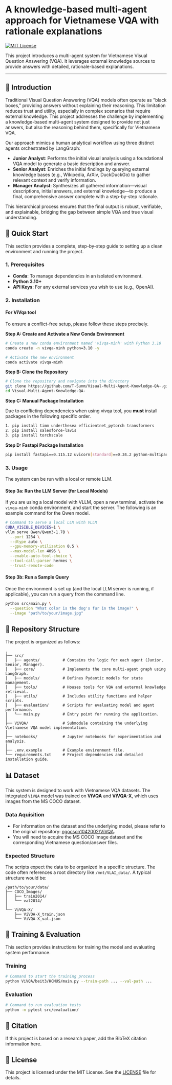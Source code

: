 # A knowledge-based multi-agent approach for Vietnamese VQA with rationale explanations

<!-- Badges: Add badges here, e.g., License, Python version, etc. -->
[![MIT License](https://img.shields.io/badge/License-MIT-green.svg)](https://choosealicense.com/licenses/mit/)

This project introduces a multi-agent system for Vietnamese Visual Question Answering (VQA). It leverages external knowledge sources to provide answers with detailed, rationale-based explanations.

---

## 📖 Introduction

Traditional Visual Question Answering (VQA) models often operate as "black boxes," providing answers without explaining their reasoning. This limitation reduces trust and utility, especially in complex scenarios that require external knowledge. This project addresses the challenge by implementing a knowledge-based multi-agent system designed to provide not just answers, but also the reasoning behind them, specifically for Vietnamese VQA.

Our approach mimics a human analytical workflow using three distinct agents orchestrated by LangGraph:
- **Junior Analyst**: Performs the initial visual analysis using a foundational VQA model to generate a basic description and answer.
- **Senior Analyst**: Enriches the initial findings by querying external knowledge bases (e.g., Wikipedia, ArXiv, DuckDuckGo) to gather relevant context and verify information.
- **Manager Analyst**: Synthesizes all gathered information—visual descriptions, initial answers, and external knowledge—to produce a final, comprehensive answer complete with a step-by-step rationale.

This hierarchical process ensures that the final output is robust, verifiable, and explainable, bridging the gap between simple VQA and true visual understanding.

## 🚀 Quick Start

This section provides a complete, step-by-step guide to setting up a clean environment and running the project.

### 1. Prerequisites
- **Conda**: To manage dependencies in an isolated environment.
- **Python 3.10+**
- **API Keys**: For any external services you wish to use (e.g., OpenAI).

### 2. Installation

#### For ViVqa tool
To ensure a conflict-free setup, please follow these steps precisely.

**Step A: Create and Activate a New Conda Environment**
```bash
# Create a new conda environment named 'vivqa-minh' with Python 3.10
conda create -n vivqa-minh python=3.10 -y

# Activate the new environment
conda activate vivqa-minh
```

**Step B: Clone the Repository**
```bash
# Clone the repository and navigate into the directory
git clone https://github.com/T-Sunm/Visual-Multi-Agent-Knowledge-QA-.git
cd Visual-Multi-Agent-Knowledge-QA-
```

**Step C: Manual Package Installation**

Due to conflicting dependencies when using vivqa tool, you **must** install packages in the following specific order.
```bash
1. pip install timm underthesea efficientnet_pytorch transformers
2. pip install salesforce-lavis
3. pip install torchscale
```
**Step D: Fastapi Package Installation**
```bash
pip install fastapi==0.115.12 uvicorn[standard]==0.34.2 python-multipart
```
### 3. Usage

The system can be run with a local or remote LLM.

#### Step 3a: Run the LLM Server (for Local Models)
If you are using a local model with VLLM, open a new terminal, activate the `vivqa-minh` conda environment, and start the server. The following is an example command for the Qwen model.

```bash
# Command to serve a local LLM with VLLM
CUDA_VISIBLE_DEVICES=1 \
vllm serve Qwen/Qwen3-1.7B \
  --port 1234 \
  --dtype auto \
  --gpu-memory-utilization 0.5 \
  --max-model-len 4096 \
  --enable-auto-tool-choice \
  --tool-call-parser hermes \
  --trust-remote-code
```

#### Step 3b: Run a Sample Query
Once the environment is set up (and the local LLM server is running, if applicable), you can run a query from the command line.

```bash
python src/main.py \
  --question "What color is the dog's fur in the image?" \
  --image "path/to/your/image.jpg"
```

## 📁 Repository Structure

The project is organized as follows:

```
.
├── src/
│   ├── agents/          # Contains the logic for each agent (Junior, Senior, Manager).
│   ├── core/            # Implements the core multi-agent graph using LangGraph.
│   ├── models/          # Defines Pydantic models for state management.
│   ├── tools/           # Houses tools for VQA and external knowledge retrieval.
│   ├── utils/           # Includes utility functions and helper scripts.
│   ├── evaluation/      # Scripts for evaluating model and agent performance.
│   └── main.py          # Entry point for running the application.
│
├── ViVQA/               # Submodule containing the underlying Vietnamese VQA model implementation.
│
├── notebooks/           # Jupyter notebooks for experimentation and analysis.
│
├── .env.example         # Example environment file.
└── requirements.txt     # Project dependencies and detailed installation guide.
```

## 📊 Dataset

This system is designed to work with Vietnamese VQA datasets. The integrated `ViVQA` model was trained on **ViVQA** and **ViVQA-X**, which uses images from the MS COCO dataset.

### Data Aquisition
- For information on the dataset and the underlying model, please refer to the original repository: [ngocson1042002/ViVQA](https://github.com/ngocson1042002/ViVQA).
- You will need to acquire the MS COCO image dataset and the corresponding Vietnamese question/answer files.

### Expected Structure
The scripts expect the data to be organized in a specific structure. The code often references a root directory like `/mnt/VLAI_data/`. A typical structure would be:
```
/path/to/your/data/
├── COCO_Images/
│   ├── train2014/
│   └── val2014/
│
└── ViVQA-X/
    ├── ViVQA-X_train.json
    └── ViVQA-X_val.json
```

## 🔧 Training & Evaluation

This section provides instructions for training the model and evaluating system performance.

### Training
```bash
# Command to start the training process
python ViVQA/beit3/HCMUS/main.py --train-path ... --val-path ...
```

### Evaluation
```bash
# Command to run evaluation tests
python -m pytest src/evaluation/
```

## 📜 Citation

If this project is based on a research paper, add the BibTeX citation information here.

## 📝 License

This project is licensed under the MIT License. See the [LICENSE](LICENSE) file for details. 